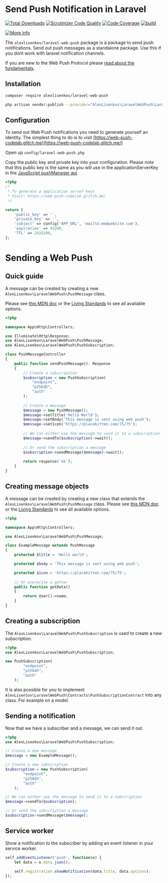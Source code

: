 # Send Push Notification in Laravel
[![Total Downloads](https://poser.pugx.org/alexlisenkov/laravel-web-push/downloads)](https://packagist.org/packages/alexlisenkov/laravel-web-push)
[![Scrutinizer Code Quality](https://scrutinizer-ci.com/g/AlexLisenkov/laravel-web-push/badges/quality-score.png?b=master)](https://scrutinizer-ci.com/g/AlexLisenkov/laravel-web-push/?branch=master)
[![Code Coverage](https://scrutinizer-ci.com/g/AlexLisenkov/laravel-web-push/badges/coverage.png?b=master)](https://scrutinizer-ci.com/g/AlexLisenkov/laravel-web-push/?branch=master)
[![build](https://travis-ci.org/AlexLisenkov/laravel-web-push.svg?branch=master)](https://travis-ci.org/AlexLisenkov/laravel-web-push)

[![More info](https://developers.google.com/web/fundamentals/push-notifications/images/svgs/server-to-push-service.svg)](https://developers.google.com/web/fundamentals/push-notifications/web-push-protocol)

The `alexlisenkov/laravel-web-push` package is a package to send push notifications.
Send out push messages as a standalone package. Use this if you dont work with laravel notification channels.

If you are new to the Web Push Protocol please [read about the fundamentals](https://developers.google.com/web/fundamentals/push-notifications/web-push-protocol).

## Installation

```bash
composer require alexlisenkov/laravel-web-push
```

```bash
php artisan vendor:publish --provider="AlexLisenkov\LaravelWebPush\LaravelWebPushServiceProvider"
```

## Configuration
To send out Web Push notifications you need to generate yourself an identity.
The simplest thing to do is to visit [https://web-push-codelab.glitch.me](https://web-push-codelab.glitch.me/)

Open up `config/laravel-web-push.php`

Copy the public key and private key into your configuration. Please note that this public key is the same as you will use in the applicationServerKey in the [JavaScript pushManager api](https://developer.mozilla.org/en-US/docs/Web/API/PushManager).

```php
<?php
/*
 * To generate a application server keys
 * Visit: https://web-push-codelab.glitch.me/
 */

return [
    'public_key' => '',
    'private_key' => '',
    'subject' => config('APP_URL', 'mailto:me@website.com'),
    'expiration' => 43200,
    'TTL' => 2419200,
];
```

# Sending a Web Push

## Quick guide
A message can be created by creating a new `AlexLisenkov\LaravelWebPush\PushMessage` class.

Please see [this MDN doc](https://developer.mozilla.org/en-US/docs/Web/API/ServiceWorkerRegistration/showNotification#Parameters) or the [Living Standards](https://notifications.spec.whatwg.org/#dictdef-notificationoptions) to see all available options.
```php
<?php

namespace App\Http\Controllers;

use Illuminate\Http\Response;
use AlexLisenkov\LaravelWebPush\PushMessage;
use AlexLisenkov\LaravelWebPush\PushSubscription;

class PushMessageController
{
    public function sendPushMessage(): Response
    {
        // Create a subscription
        $subscription = new PushSubscription(
            "endpoint",
            "p256dh",
            "auth"
        );
        
        // Create a message
        $message = new PushMessage();
        $message->setTitle('Hello World');
        $message->setBody('This message is sent using web push');
        $message->setIcon('https://placekitten.com/75/75');
        
        // We can either use the message to send it to a subscription
        $message->sendTo($subscription)->wait();
        
        // Or send the subscription a message
        $subscription->sendMessage($message)->wait();
        
        return response('ok');
    }
}

```

## Creating message objects
A message can be created by creating a new class that extends the `AlexLisenkov\LaravelWebPush\PushMessage` class.
Please see [this MDN doc](https://developer.mozilla.org/en-US/docs/Web/API/ServiceWorkerRegistration/showNotification#Parameters) or the [Living Standards](https://notifications.spec.whatwg.org/#dictdef-notificationoptions) to see all available options.
```php
<?php

namespace App\Http\Controllers;

use AlexLisenkov\LaravelWebPush\PushMessage;

class ExampleMessage extends PushMessage
{
    protected $title = 'Hello world';

    protected $body = 'This message is sent using web push';

    protected $icon = 'https://placekitten.com/75/75';
    
    // Or overwrite a getter
    public function getData()
    {
        return User()->name;
    }
}

```

## Creating a subscription
The `AlexLisenkov\LaravelWebPush\PushSubscription` is used to create a new subscription. 
```php
<?php
use AlexLisenkov\LaravelWebPush\PushSubscription;

new PushSubscription(
        "endpoint",
        "p256dh",
        "auth"
    );
```

It is also possible for you to implement `AlexLisenlov\LaravelWebPush\Contracts\PushSubscriptionContract` into any class. 
For example on a model.

## Sending a notification
Now that we have a subscriber and a message, we can send it out.

```php
<?php
use AlexLisenkov\LaravelWebPush\PushSubscription;

// Create a new message
$message = new ExampleMessage();

// Create a new subscription
$subscription = new PushSubscription(
        "endpoint",
        "p256dh",
        "auth"
    );

// We can either use the message to send it to a subscription
$message->sendTo($subscription);

// Or send the subscription a message
$subscription->sendMessage($message);
```

## Service worker
Show a notification to the subscriber by adding an event listener in your service worker.
```js
self.addEventListener('push', function(e) {
    let data = e.data.json();
    
    self.registration.showNotification(data.title, data.options);
});
```
